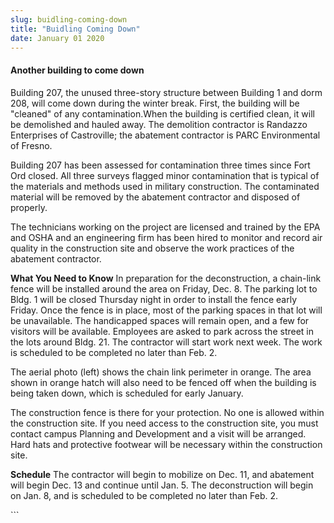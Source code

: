 ```yaml
---
slug: buidling-coming-down
title: "Buidling Coming Down"
date: January 01 2020
---
```


 
<h4>Another building to come down</h4>
<p>
  Building 207, the unused three-story structure between Building 1 and dorm
  208, will come down during the winter break. First, the building will be
  "cleaned" of any contamination.When the building is certified clean, it will
  be demolished and hauled away. The demolition contractor is Randazzo
  Enterprises of Castroville; the abatement contractor is PARC Environmental of
  Fresno.
</p>
<p>
  Building 207 has been assessed for contamination three times since Fort Ord
  closed. All three surveys flagged minor contamination that is typical of the
  materials and methods used in military construction. The contaminated material
  will be removed by the abatement contractor and disposed of properly.
</p>
<p>
  The technicians working on the project are licensed and trained by the EPA and
  OSHA and an engineering firm has been hired to monitor and record air quality
  in the construction site and observe the work practices of the abatement
  contractor.
</p>
<p>
  <strong>What You Need to Know</strong> In preparation for the deconstruction,
  a chain-link fence will be installed around the area on Friday, Dec. 8. The
  parking lot to Bldg. 1 will be closed Thursday night in order to install the
  fence early Friday. Once the fence is in place, most of the parking spaces in
  that lot will be unavailable. The handicapped spaces will remain open, and a
  few for visitors will be available. Employees are asked to park across the
  street in the lots around Bldg. 21. The contractor will start work next week.
  The work is scheduled to be completed no later than Feb. 2.
</p>
<p>
  The aerial photo (left) shows the chain link perimeter in orange. The area
  shown in orange hatch will also need to be fenced off when the building is
  being taken down, which is scheduled for early January.
</p>
<p>
  The construction fence is there for your protection. No one is allowed within
  the construction site. If you need access to the construction site, you must
  contact campus Planning and Development and a visit will be arranged. Hard
  hats and protective footwear will be necessary within the construction site.
</p>
<p>
  <strong>Schedule</strong> The contractor will begin to mobilize on Dec. 11,
  and abatement will begin Dec. 13 and continue until Jan. 5. The deconstruction
  will begin on Jan. 8, and is scheduled to be completed no later than Feb. 2.
</p>
```
